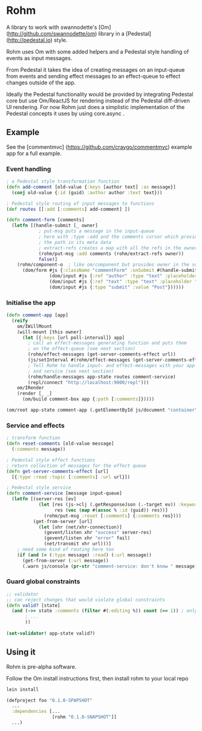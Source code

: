 # Rohm

A library to work with swannodette's [Om] (http://github.com/swannodette/om) library in a [Pedestal] (http://pedestal.io) style.

Rohm uses Om with some added helpers and a Pedestal style handling of events as input messages.

From Pedestal it takes the idea of creating messages on an input-queue from events and
sending effect messages to an effect-queue to effect changes outside of the app.

Ideally the Pedestal functionality would be provided by integrating Pedestal core but use Om/ReactJS for
rendering instead of the Pedestal diff-driven UI rendering.
For now Rohm just does a simplistic implementation of the Pedestal concepts it uses by using core.async .

## Example
See the [commentmvc] (https://github.com/craygo/commentmvc) example app for a full example.

### Event handling

```clj
; a Pedestal style transformation function
(defn add-comment [old-value {:keys [author text] :as message}]
  (conj old-value {:id (guid) :author author :text text}))

; Pedestal style routing of input messages to functions
(def routes [[:add [:comments] add-comment] ])

(defn comment-form [comments]
  (letfn [(handle-submit [_ owner]
            ; put-msg puts a message in the input-queue 
            ; here with :type :add and the comments cursor which provides the :topic through
            ; the path in its meta data
            ; extract-refs creates a map with all the refs in the owner to their values
            (rohm/put-msg :add comments (rohm/extract-refs owner))
            false)]
    (rohm/component-o  ; like om/component but provides owner in the scope
      (dom/form #js {:className "commentForm" :onSubmit #(handle-submit % owner)} ; call cljs handler
                (dom/input #js {:ref "author" :type "text" :placeholder "Your name" })
                (dom/input #js {:ref "text" :type "text" :placeholder "Say something..."})
                (dom/input #js {:type "submit" :value "Post"})))))
```

### Initialise the app
```clj
(defn comment-app [app]
  (reify
    om/IWillMount
    (will-mount [this owner]
      (let [{:keys [url poll-interval]} app]
        ; call an effect-messages generating function and puts them
        ; on the effect-queue (see next section)
        (rohm/effect-messages (get-server-comments-effect url))
        (js/setInterval #(rohm/effect-messages (get-server-comments-effect %)) poll-interval url)
        ; Tell Rohm to handle input- and effect-messages with your app-state, routes 
        ; and service (see next section)
        (rohm/handle-messages app-state routes comment-service)
        (repl/connect "http://localhost:9000/repl")))
    om/IRender
    (render [_ _]
      (om/build comment-box app {:path [:comments]}))))

(om/root app-state comment-app (.getElementById js/document "container"))
```

### Service and effects
```clj
; transform function
(defn reset-comments [old-value message]
  (:comments message))

; Pedestal style effect functions
; return collection of messages for the effect queue
(defn get-server-comments-effect [url]
  [{:type :read :topic [:comments] :url url}])

; Pedestal style service
(defn comment-service [message input-queue]
  (letfn [(server-res [ev]
            (let [res (js->clj (.getResponseJson (.-target ev)) :keywordize-keys true)
                  res (vec (map #(assoc % :id (guid)) res))]
              (rohm/put-msg :reset [:comments] {:comments res})))
          (get-from-server [url]
            (let [xhr (net/xhr-connection)]
              (gevent/listen xhr "success" server-res)
              (gevent/listen xhr "error" fail)
              (net/transmit xhr url)))]
    ; need some kind of routing here too
    (if (and (= (:type message) :read) (:url message))
      (get-from-server (:url message))
      (.warn js/console (pr-str "comment-service: don't know " message)))))
```

### Guard global constraints
```clj
;; validator 
;; can reject changes that would violate global constraints 
(defn valid? [state] 
  (and (->> state :comments (filter #(:editing %)) count (>= 1)) ; only a single comment may be editing at any time 
       ; ... 
       )) 
 
(set-validator! app-state valid?) 
```

## Using it

Rohm is pre-alpha software.

Follow the Om install instructions first, then install rohm to your local repo
```bash
lein install
```

```clj
(defproject foo "0.1.0-SPAPSHOT"
  ...
  :dependencies [...
                 [rohm "0.1.0-SNAPSHOT"]]
  ...)
```
